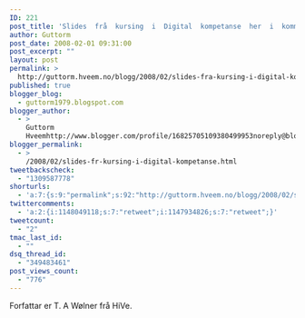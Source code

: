 ```yaml
---
ID: 221
post_title: 'Slides  frå  kursing  i  Digital  kompetanse  her  i  kommnen.'
author: Guttorm
post_date: 2008-02-01 09:31:00
post_excerpt: ""
layout: post
permalink: >
  http://guttorm.hveem.no/blogg/2008/02/slides-fra-kursing-i-digital-kompetanse-her-i-kommnen/
published: true
blogger_blog:
  - guttorm1979.blogspot.com
blogger_author:
  - >
    Guttorm
    Hveemhttp://www.blogger.com/profile/16825705109380499953noreply@blogger.com
blogger_permalink:
  - >
    /2008/02/slides-fr-kursing-i-digital-kompetanse.html
tweetbackscheck:
  - "1309587778"
shorturls:
  - 'a:7:{s:9:"permalink";s:92:"http://guttorm.hveem.no/blogg/2008/02/slides-fra-kursing-i-digital-kompetanse-her-i-kommnen/";s:7:"tinyurl";s:25:"http://tinyurl.com/ccybc8";s:4:"isgd";s:17:"http://is.gd/gLzd";s:5:"bitly";s:18:"http://bit.ly/xL3b";s:5:"snipr";s:22:"http://snipr.com/ai0fo";s:5:"snurl";s:22:"http://snurl.com/ai0fo";s:7:"snipurl";s:24:"http://snipurl.com/ai0fo";}'
twittercomments:
  - 'a:2:{i:1148049118;s:7:"retweet";i:1147934826;s:7:"retweet";}'
tweetcount:
  - "2"
tmac_last_id:
  - ""
dsq_thread_id:
  - "349483461"
post_views_count:
  - "776"
---
```

Forfattar er T. A Wølner frå HiVe.